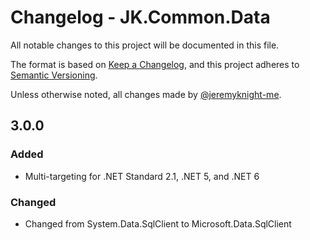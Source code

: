 ﻿# Changelog - JK.Common.Data

All notable changes to this project will be documented in this file.

The format is based on [Keep a Changelog](https://keepachangelog.com/),
and this project adheres to [Semantic Versioning](https://semver.org/spec/v2.0.0.html).

Unless otherwise noted, all changes made by [@jeremyknight-me](https://github.com/jeremyknight-me).

## 3.0.0

### Added 

- Multi-targeting for .NET Standard 2.1, .NET 5, and .NET 6

### Changed

- Changed from System.Data.SqlClient to Microsoft.Data.SqlClient
